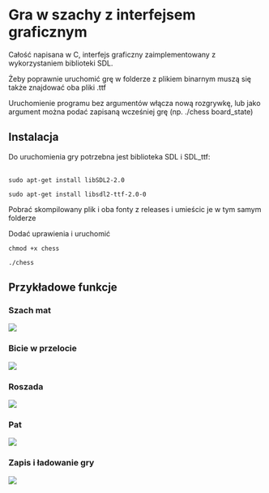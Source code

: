 <h1>Gra w szachy z interfejsem graficznym</h1>

Całość napisana w C, interfejs graficzny zaimplementowany z wykorzystaniem biblioteki SDL.

Żeby poprawnie uruchomić grę w folderze z plikiem binarnym muszą się także znajdować oba pliki .ttf

Uruchomienie programu bez argumentów włącza nową rozgrywkę, lub jako argument można podać zapisaną wcześniej grę (np. ./chess board_state)


<h2>Instalacja</h2>
Do uruchomienia gry potrzebna jest biblioteka SDL i SDL_ttf:
 <br><br>

```
sudo apt-get install libSDL2-2.0

sudo apt-get install libsdl2-ttf-2.0-0
```

Pobrać skompilowany plik i oba fonty z releases i umieścic je w tym samym folderze

Dodać uprawienia i uruchomić
```
chmod +x chess
```
```
./chess
```

<h2>Przykładowe funkcje</h2>

<h3>Szach mat</h3>
<img src="https://i.imgur.com/O9kYG4h.gif">

<h3>Bicie w przelocie</h3>
<img src="https://i.imgur.com/fMwpSuQ.gif">

<h3>Roszada</h3>
<img src="https://i.imgur.com/GMsP5BB.gif">

<h3>Pat</h3>
<img src="https://i.imgur.com/mmzLOjs.gif">

<h3>Zapis i ładowanie gry</h3>
<img src="https://i.imgur.com/tjNgMi7.gif">
